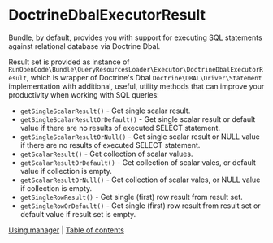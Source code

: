 # DoctrineDbalExecutorResult

Bundle, by default, provides you with support for executing SQL statements
against relational database via Doctrine Dbal.

Result set is provided as instance of
`RunOpenCode\Bundle\QueryResourcesLoader\Executor\DoctrineDbalExecutorResult`,
which is wrapper of Doctrine's Dbal `Doctrine\DBAL\Driver\Statement` implementation
with additional, useful, utility methods that can improve your productivity
when working with SQL queries:

- `getSingleScalarResult()` - Get single scalar result.
- `getSingleScalarResultOrDefault()` - Get single scalar result or  default
value if there are no results of executed SELECT statement.
- `getSingleScalarResultOrNull()` - Get single scalar result or NULL value
if there are no results of executed SELECT statement.
- `getScalarResult()` - Get collection of scalar values.
- `getScalarResultOrDefault()` - Get collection of scalar vales,
or default value if collection is empty.
- `getScalarResultOrNull()` - Get collection of scalar vales, or NULL value
if collection is empty.
- `getSingleRowResult()` - Get single (first) row result from result set.
- `getSingleRowOrDefault()` - Get single (first) row result from result set
 or default value if result set is empty.

[Using manager](using-manager.md) | [Table of contents](index.md)